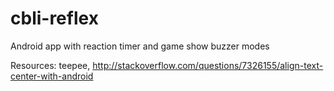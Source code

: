 # cbli-reflex
Android app with reaction timer and game show buzzer modes

Resources:
teepee, http://stackoverflow.com/questions/7326155/align-text-center-with-android
